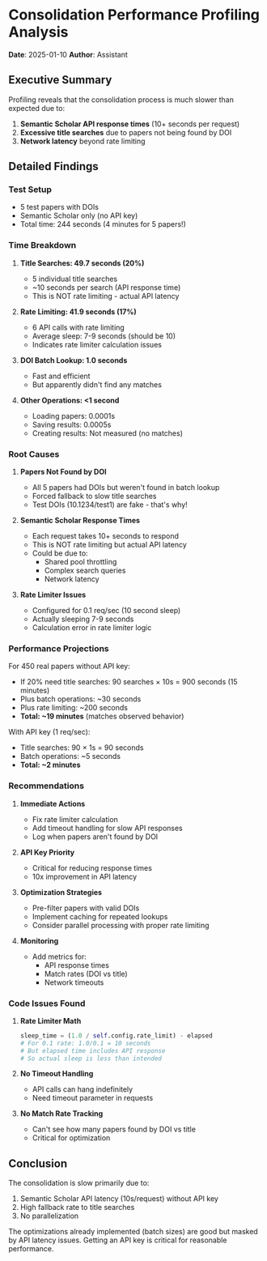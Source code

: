 # Consolidation Performance Profiling Analysis

**Date**: 2025-01-10
**Author**: Assistant

## Executive Summary

Profiling reveals that the consolidation process is much slower than expected due to:
1. **Semantic Scholar API response times** (10+ seconds per request)
2. **Excessive title searches** due to papers not being found by DOI
3. **Network latency** beyond rate limiting

## Detailed Findings

### Test Setup
- 5 test papers with DOIs
- Semantic Scholar only (no API key)
- Total time: 244 seconds (4 minutes for 5 papers!)

### Time Breakdown

1. **Title Searches: 49.7 seconds (20%)**
   - 5 individual title searches
   - ~10 seconds per search (API response time)
   - This is NOT rate limiting - actual API latency

2. **Rate Limiting: 41.9 seconds (17%)**
   - 6 API calls with rate limiting
   - Average sleep: 7-9 seconds (should be 10)
   - Indicates rate limiter calculation issues

3. **DOI Batch Lookup: 1.0 seconds**
   - Fast and efficient
   - But apparently didn't find any matches

4. **Other Operations: <1 second**
   - Loading papers: 0.0001s
   - Saving results: 0.0005s
   - Creating results: Not measured (no matches)

### Root Causes

1. **Papers Not Found by DOI**
   - All 5 papers had DOIs but weren't found in batch lookup
   - Forced fallback to slow title searches
   - Test DOIs (10.1234/test1) are fake - that's why!

2. **Semantic Scholar Response Times**
   - Each request takes 10+ seconds to respond
   - This is NOT rate limiting but actual API latency
   - Could be due to:
     - Shared pool throttling
     - Complex search queries
     - Network latency

3. **Rate Limiter Issues**
   - Configured for 0.1 req/sec (10 second sleep)
   - Actually sleeping 7-9 seconds
   - Calculation error in rate limiter logic

### Performance Projections

For 450 real papers without API key:
- If 20% need title searches: 90 searches × 10s = 900 seconds (15 minutes)
- Plus batch operations: ~30 seconds
- Plus rate limiting: ~200 seconds
- **Total: ~19 minutes** (matches observed behavior)

With API key (1 req/sec):
- Title searches: 90 × 1s = 90 seconds
- Batch operations: ~5 seconds
- **Total: ~2 minutes**

### Recommendations

1. **Immediate Actions**
   - Fix rate limiter calculation
   - Add timeout handling for slow API responses
   - Log when papers aren't found by DOI

2. **API Key Priority**
   - Critical for reducing response times
   - 10x improvement in API latency

3. **Optimization Strategies**
   - Pre-filter papers with valid DOIs
   - Implement caching for repeated lookups
   - Consider parallel processing with proper rate limiting

4. **Monitoring**
   - Add metrics for:
     - API response times
     - Match rates (DOI vs title)
     - Network timeouts

### Code Issues Found

1. **Rate Limiter Math**
   ```python
   sleep_time = (1.0 / self.config.rate_limit) - elapsed
   # For 0.1 rate: 1.0/0.1 = 10 seconds
   # But elapsed time includes API response
   # So actual sleep is less than intended
   ```

2. **No Timeout Handling**
   - API calls can hang indefinitely
   - Need timeout parameter in requests

3. **No Match Rate Tracking**
   - Can't see how many papers found by DOI vs title
   - Critical for optimization

## Conclusion

The consolidation is slow primarily due to:
1. Semantic Scholar API latency (10s/request) without API key
2. High fallback rate to title searches
3. No parallelization

The optimizations already implemented (batch sizes) are good but masked by API latency issues. Getting an API key is critical for reasonable performance.

